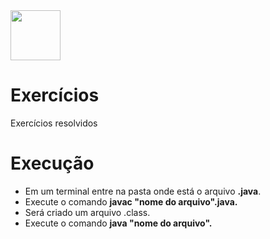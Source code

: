 <img src="https://user-images.githubusercontent.com/38113015/111563124-1b5e7d00-8776-11eb-85b3-c1cbacbaeb78.jpg" width="80">

# Exercícios
Exercícios resolvidos

# Execução

<ul>
  <li>Em um terminal entre na pasta onde está o arquivo <b>.java</b>.</li>
  <li>Execute o comando <b>javac "nome do arquivo".java.</b></li>
  <li>Será criado um arquivo .class.</li>
  <li>Execute o comando <b>java "nome do arquivo".</b></li>
</ul>
